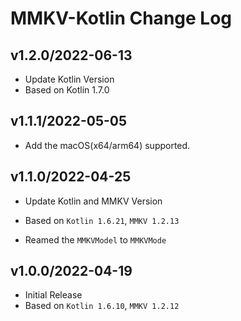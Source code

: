 # MMKV-Kotlin Change Log

## v1.2.0/2022-06-13

* Update Kotlin Version
 * Based on Kotlin 1.7.0 

## v1.1.1/2022-05-05

* Add the macOS(x64/arm64) supported.

## v1.1.0/2022-04-25

* Update Kotlin and MMKV Version
 * Based on `Kotlin 1.6.21`, `MMKV 1.2.13`

* Reamed the `MMKVModel` to `MMKVMode`

## v1.0.0/2022-04-19

* Initial Release
 * Based on `Kotlin 1.6.10`, `MMKV 1.2.12`